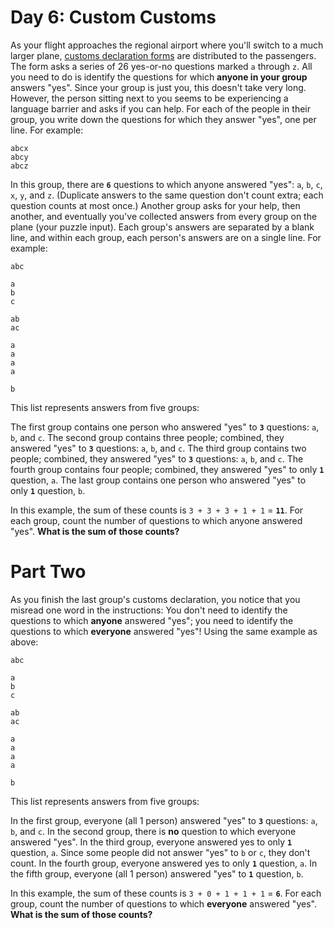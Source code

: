 # Day 6: Custom Customs

As your flight approaches the regional airport where you'll switch to a much larger plane, [customs declaration forms](https://en.wikipedia.org/wiki/Customs_declaration) are distributed to the passengers.
The form asks a series of 26 yes-or-no questions marked `a` through `z`. All you need to do is identify the questions for which **anyone in your group** answers "yes". Since your group is just you, this doesn't take very long.
However, the person sitting next to you seems to be experiencing a language barrier and asks if you can help. For each of the people in their group, you write down the questions for which they answer "yes", one per line.  For example:

```
abcx
abcy
abcz
```

In this group, there are **`6`** questions to which anyone answered "yes": `a`, `b`, `c`, `x`, `y`, and `z`. (Duplicate answers to the same question don't count extra; each question counts at most once.)
Another group asks for your help, then another, and eventually you've collected answers from every group on the plane (your puzzle input). Each group's answers are separated by a blank line, and within each group, each person's answers are on a single line. For example:

```
abc

a
b
c

ab
ac

a
a
a
a

b
```

This list represents answers from five groups:

The first group contains one person who answered "yes" to **`3`** questions: `a`, `b`, and `c`.
The second group contains three people; combined, they answered "yes" to **`3`** questions: `a`, `b`, and `c`.
The third group contains two people; combined, they answered "yes" to **`3`** questions: `a`, `b`, and `c`.
The fourth group contains four people; combined, they answered "yes" to only **`1`** question, `a`.
The last group contains one person who answered "yes" to only **`1`** question, `b`.

In this example, the sum of these counts is `3 + 3 + 3 + 1 + 1` = **`11`**.
For each group, count the number of questions to which anyone answered "yes". **What is the sum of those counts?**

# Part Two

As you finish the last group's customs declaration, you notice that you misread one word in the instructions:
You don't need to identify the questions to which **anyone** answered "yes"; you need to identify the questions to which **everyone** answered "yes"!
Using the same  example as above:

```
abc

a
b
c

ab
ac

a
a
a
a

b
```

This list represents answers from five groups:

In the first group, everyone (all 1 person) answered "yes" to **`3`** questions: `a`, `b`, and `c`.
In the second group, there is **no** question to which everyone answered "yes".
In the third group, everyone answered yes to only **`1`** question, `a`. Since some people did not answer "yes" to `b` or `c`, they don't count.
In the fourth group, everyone answered yes to only **`1`** question, `a`.
In the fifth group, everyone (all 1 person) answered "yes" to **`1`** question, `b`.

In this example, the sum of these counts is `3 + 0 + 1 + 1 + 1` = **`6`**.
For each group, count the number of questions to which **everyone** answered "yes". **What is the sum of those counts?**
